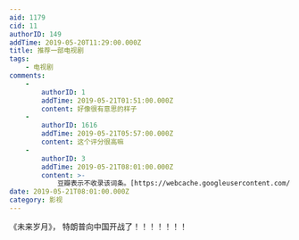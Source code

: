 ```yaml
---
aid: 1179
cid: 11
authorID: 149
addTime: 2019-05-20T11:29:00.000Z
title: 推荐一部电视剧
tags:
    - 电视剧
comments:
    -
        authorID: 1
        addTime: 2019-05-21T01:51:00.000Z
        content: 好像很有意思的样子
    -
        authorID: 1616
        addTime: 2019-05-21T05:57:00.000Z
        content: 这个评分很高嘛
    -
        authorID: 3
        addTime: 2019-05-21T08:01:00.000Z
        content: >-
            豆瓣表示不收录该词条。[https://webcache.googleusercontent.com/search?q=cache:3sKizDxkdj4J:https://movie.douban.com/subject/30240304](https://webcache.googleusercontent.com/search?q=cache%3A3sKizDxkdj4J%3Ahttps%3A%2F%2Fmovie.douban.com%2Fsubject%2F30240304)
date: 2019-05-21T08:01:00.000Z
category: 影视
---
```


《未来岁月》， 特朗普向中国开战了！！！！！！！

